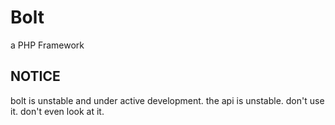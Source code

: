 # Bolt
a PHP Framework

## NOTICE
bolt is unstable and under active development. the api is unstable. don't use it. don't even look at it.
